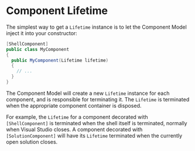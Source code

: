 # Component Lifetime

The simplest way to get a `Lifetime` instance is to let the Component Model inject it into your constructor:

```cs
[ShellComponent]
public class MyComponent
{
  public MyComponent(Lifetime lifetime)
  {
    // ...
  }
}
```

The Component Model will create a new `Lifetime` instance for each component, and is responsible for terminating it. The `Lifetime` is terminated when the appropriate component container is disposed. 

For example, the `Lifetime` for a component decorated with `[ShellComponent]` is terminated when the shell itself is terminated, normally when Visual Studio closes. A component decorated with `[SolutionComponent]` will have its `Lifetime` terminated when the currently open solution closes.
